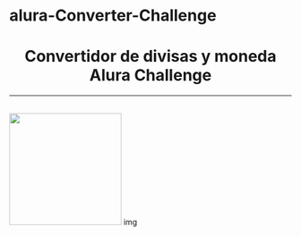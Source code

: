 # alura-Converter-Challenge
<h1 align="center">Convertidor de divisas y moneda Alura Challenge</h1>
<hr>
<br>
<img src="https://postimg.cc/w1TZBXb8" width="200"/>
img   
